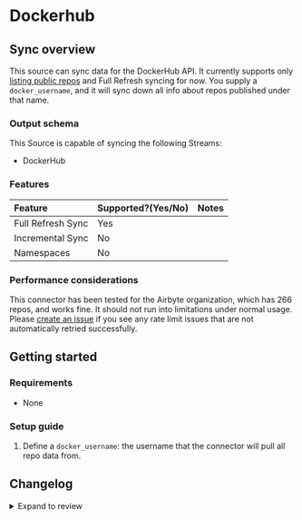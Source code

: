 # Dockerhub

## Sync overview

This source can sync data for the DockerHub API. It currently supports only [listing public repos](https://github.com/airbytehq/airbyte/issues/12773) and Full Refresh syncing for now. You supply a `docker_username`, and it will sync down all info about repos published under that name.

### Output schema

This Source is capable of syncing the following Streams:

- DockerHub

### Features

| Feature           | Supported?\(Yes/No\) | Notes |
| :---------------- | :------------------- | :---- |
| Full Refresh Sync | Yes                  |       |
| Incremental Sync  | No                   |       |
| Namespaces        | No                   |       |

### Performance considerations

This connector has been tested for the Airbyte organization, which has 266 repos, and works fine. It should not run into limitations under normal usage. Please [create an issue](https://github.com/airbytehq/airbyte/issues) if you see any rate limit issues that are not automatically retried successfully.

## Getting started

### Requirements

- None

### Setup guide

1. Define a `docker_username`: the username that the connector will pull all repo data from.

## Changelog

<details>
  <summary>Expand to review</summary>

| Version | Date       | Pull Request                                             | Subject                                                                         |
| :------ | :--------- | :------------------------------------------------------- | :------------------------------------------------------------------------------ |
| 0.3.24 | 2025-05-03 | [59389](https://github.com/airbytehq/airbyte/pull/59389) | Update dependencies |
| 0.3.23 | 2025-04-26 | [58858](https://github.com/airbytehq/airbyte/pull/58858) | Update dependencies |
| 0.3.22 | 2025-04-19 | [58355](https://github.com/airbytehq/airbyte/pull/58355) | Update dependencies |
| 0.3.21 | 2025-04-12 | [57807](https://github.com/airbytehq/airbyte/pull/57807) | Update dependencies |
| 0.3.20 | 2025-04-05 | [57267](https://github.com/airbytehq/airbyte/pull/57267) | Update dependencies |
| 0.3.19 | 2025-03-29 | [56525](https://github.com/airbytehq/airbyte/pull/56525) | Update dependencies |
| 0.3.18 | 2025-03-22 | [55927](https://github.com/airbytehq/airbyte/pull/55927) | Update dependencies |
| 0.3.17 | 2025-03-08 | [55293](https://github.com/airbytehq/airbyte/pull/55293) | Update dependencies |
| 0.3.16 | 2025-03-01 | [54922](https://github.com/airbytehq/airbyte/pull/54922) | Update dependencies |
| 0.3.15 | 2025-02-22 | [54448](https://github.com/airbytehq/airbyte/pull/54448) | Update dependencies |
| 0.3.14 | 2025-02-15 | [53783](https://github.com/airbytehq/airbyte/pull/53783) | Update dependencies |
| 0.3.13 | 2025-02-08 | [53356](https://github.com/airbytehq/airbyte/pull/53356) | Update dependencies |
| 0.3.12 | 2025-02-01 | [52836](https://github.com/airbytehq/airbyte/pull/52836) | Update dependencies |
| 0.3.11 | 2025-01-25 | [52359](https://github.com/airbytehq/airbyte/pull/52359) | Update dependencies |
| 0.3.10 | 2025-01-18 | [51663](https://github.com/airbytehq/airbyte/pull/51663) | Update dependencies |
| 0.3.9 | 2025-01-11 | [51063](https://github.com/airbytehq/airbyte/pull/51063) | Update dependencies |
| 0.3.8 | 2024-12-28 | [50541](https://github.com/airbytehq/airbyte/pull/50541) | Update dependencies |
| 0.3.7 | 2024-12-21 | [50011](https://github.com/airbytehq/airbyte/pull/50011) | Update dependencies |
| 0.3.6 | 2024-12-14 | [49515](https://github.com/airbytehq/airbyte/pull/49515) | Update dependencies |
| 0.3.5 | 2024-12-12 | [49151](https://github.com/airbytehq/airbyte/pull/49151) | Update dependencies |
| 0.3.4 | 2024-12-11 | [48306](https://github.com/airbytehq/airbyte/pull/48306) | Starting with this version, the Docker image is now rootless. Please note that this and future versions will not be compatible with Airbyte versions earlier than 0.64 |
| 0.3.3 | 2024-10-29 | [47826](https://github.com/airbytehq/airbyte/pull/47826) | Update dependencies |
| 0.3.2 | 2024-10-28 | [47664](https://github.com/airbytehq/airbyte/pull/47664) | Update dependencies |
| 0.3.1 | 2024-08-16 | [44196](https://github.com/airbytehq/airbyte/pull/44196) | Bump source-declarative-manifest version |
| 0.3.0 | 2024-08-15 | [44155](https://github.com/airbytehq/airbyte/pull/44155) | Refactor connector to manifest-only format |
| 0.2.15 | 2024-08-10 | [43670](https://github.com/airbytehq/airbyte/pull/43670) | Update dependencies |
| 0.2.14 | 2024-08-03 | [43145](https://github.com/airbytehq/airbyte/pull/43145) | Update dependencies |
| 0.2.13 | 2024-07-27 | [42715](https://github.com/airbytehq/airbyte/pull/42715) | Update dependencies |
| 0.2.12 | 2024-07-20 | [42265](https://github.com/airbytehq/airbyte/pull/42265) | Update dependencies |
| 0.2.11 | 2024-07-13 | [41908](https://github.com/airbytehq/airbyte/pull/41908) | Update dependencies |
| 0.2.10 | 2024-07-10 | [41515](https://github.com/airbytehq/airbyte/pull/41515) | Update dependencies |
| 0.2.9 | 2024-07-09 | [41079](https://github.com/airbytehq/airbyte/pull/41079) | Update dependencies |
| 0.2.8 | 2024-07-06 | [40830](https://github.com/airbytehq/airbyte/pull/40830) | Update dependencies |
| 0.2.7 | 2024-06-25 | [40261](https://github.com/airbytehq/airbyte/pull/40261) | Update dependencies |
| 0.2.6 | 2024-06-22 | [40021](https://github.com/airbytehq/airbyte/pull/40021) | Update dependencies |
| 0.2.5 | 2024-06-06 | [39295](https://github.com/airbytehq/airbyte/pull/39295) | [autopull] Upgrade base image to v1.2.2 |
| 0.2.4 | 2024-04-19 | [37151](https://github.com/airbytehq/airbyte/pull/37151) | Updating to 0.80.0 CDK |
| 0.2.3 | 2024-04-18 | [37151](https://github.com/airbytehq/airbyte/pull/37151) | Manage dependencies with Poetry. |
| 0.2.2 | 2024-04-15 | [37151](https://github.com/airbytehq/airbyte/pull/37151) | Base image migration: remove Dockerfile and use the python-connector-base image |
| 0.2.1 | 2024-04-12 | [37151](https://github.com/airbytehq/airbyte/pull/37151) | schema descriptions |
| 0.2.0 | 2023-08-24 | [29320](https://github.com/airbytehq/airbyte/pull/29320) | Migrate to Low Code |
| 0.1.1 | 2023-08-16 | [13007](https://github.com/airbytehq/airbyte/pull/13007) | Fix schema and tests |
| 0.1.0 | 2022-05-20 | [13007](https://github.com/airbytehq/airbyte/pull/13007) | New source |

</details>
